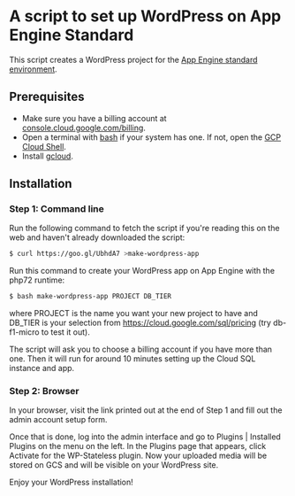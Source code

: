 # A script to set up WordPress on App Engine Standard

This script creates a WordPress project for the
[App Engine standard environment][appengine-standard].

## Prerequisites

* Make sure you have a billing account at [console.cloud.google.com/billing][billing].
* Open a terminal with [bash][bash] if your system has one. If not, open the [GCP Cloud Shell][cloudshell].
* Install [gcloud][gcloud].

## Installation

### Step 1: Command line

Run the following command to fetch the script if you're reading this on the web and haven't already downloaded the script:
```sh
$ curl https://goo.gl/UbhdA7 >make-wordpress-app
```

Run this command to create your WordPress app on App Engine with the php72 runtime:
```sh
$ bash make-wordpress-app PROJECT DB_TIER
```
where PROJECT is the name you want your new project to have and DB\_TIER is your selection from https://cloud.google.com/sql/pricing (try db-f1-micro to test it out).

The script will ask you to choose a billing account if you have more than one. Then it will run for around 10 minutes setting up the Cloud SQL instance and app.

### Step 2: Browser

In your browser, visit the link printed out at the end of Step 1 and fill out the admin account setup form.

Once that is done, log into the admin interface and go to Plugins | Installed Plugins on the menu on the left. In the Plugins page that appears, click Activate for the WP-Stateless plugin. Now your uploaded media will be stored on GCS and will be visible on your WordPress site.

Enjoy your WordPress installation!

[appengine-standard]: https://cloud.google.com/appengine/docs/standard
[billing]: https://console.cloud.google.com/billing
[gcloud]: https://cloud.google.com/sdk/downloads
[wsl]: https://docs.microsoft.com/en-us/windows/wsl/install-win10
[bash]: https://www.gnu.org/software/bash/
[cloudshell]: https://cloud.google.com/shell/docs/quickstart
